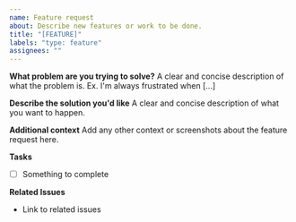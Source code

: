 ```yaml
---
name: Feature request
about: Describe new features or work to be done.
title: "[FEATURE]"
labels: "type: feature"
assignees: ""
---
```


**What problem are you trying to solve?**
A clear and concise description of what the problem is. Ex. I'm always frustrated when [...]

**Describe the solution you'd like**
A clear and concise description of what you want to happen.

**Additional context**
Add any other context or screenshots about the feature request here.

**Tasks**

- [ ] Something to complete

**Related Issues**

- Link to related issues
